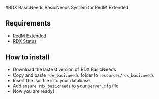 #RDX BasicNeeds
BasicNeeds System for RedM Extended

## Requirements
- [RedM Extended](https://github.com/ThymonA/redm_extended)
- [RDX Status](https://github.com/Horsyy/rdx_status)

## How to install
* Download the lastest version of RDX BasicNeeds
* Copy and paste ```rdx_basicneeds``` folder to ```resources/rdx_basicneeds```
* Insert the .sql file into your database.
* Add ```ensure rdx_basicneeds``` to your ```server.cfg``` file
* Now you are ready!

